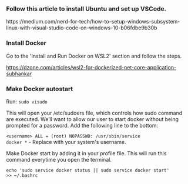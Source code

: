 <h3>Follow this article to install Ubuntu and set up VSCode.</h3>
https://medium.com/nerd-for-tech/how-to-setup-windows-subsystem-linux-with-visual-studio-code-on-windows-10-b06fdbe9b30b

<h3>Install Docker</h3>
Go to the 'Install and Run Docker on WSL2' section and follow the steps.

https://dzone.com/articles/wsl2-for-dockerized-net-core-application-subhankar

<h3>Make Docker autostart</h3>

Run:
<code>sudo visudo</code>

This will open your /etc/sudoers file, which controls how sudo command are executed. We’ll want to allow our user to start docker without being prompted for a password. Add the following line to the bottom:

<code>\<username> ALL = (root) NOPASSWD: /usr/sbin/service docker *</code> - Replace <username> with your system's username.

Make Docker start by adding it in your profile file. This will run this command everytime you open the terminal.

  <code>echo 'sudo service docker status || sudo service docker start' >> ~/.bashrc</code>
